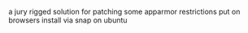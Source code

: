 a jury rigged solution for patching some apparmor restrictions put on browsers install via snap on ubuntu
